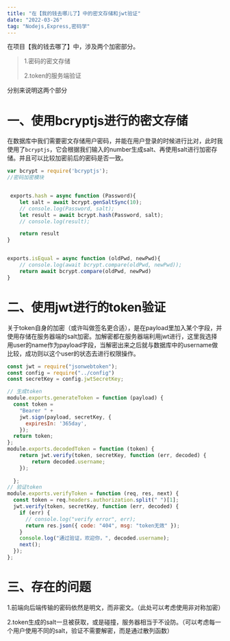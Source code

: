 ```yaml
---
title: "在【我的钱去哪儿了】中的密文存储和jwt验证"
date: "2022-03-26"
tag: "Nodejs,Express,密码学"
---
```


在项目【我的钱去哪了】中，涉及两个加密部分。

> 1.密码的密文存储
>
> 2.token的服务端验证

分别来说明这两个部分

# 一、使用bcryptjs进行的密文存储

在数据库中我们需要密文存储用户密码，并能在用户登录的时候进行比对，此时我使用了`bcryptjs`，它会根据我们输入的number生成salt、再使用salt进行加密存储。并且可以比较加密前后的密码是否一致。

```javascript
var bcrypt = require('bcryptjs');
//密码加密模块


 exports.hash = async function (Password){
    let salt = await bcrypt.genSaltSync(10);
    // console.log(Password, salt);
    let result = await bcrypt.hash(Password, salt);
    // console.log(result);

    return result
}


exports.isEqual = async function (oldPwd, newPwd){
    // console.log(await bcrypt.compare(oldPwd, newPwd));
    return await bcrypt.compare(oldPwd, newPwd)
}
```

# 二、使用jwt进行的token验证

关于token自身的加密（或许叫做签名更合适），是在payload里加入某个字段，并使用存储在服务器端的salt加密。加解密都在服务器端利用jwt进行，这里我选择用user的name作为payload字段，当解密出来之后就与数据库中的username做比较，成功则以这个user的状态去进行权限操作。

```javascript
const jwt = require("jsonwebtoken");
const config = require("../config")
const secretKey = config.jwtSecretKey;

// 生成token
module.exports.generateToken = function (payload) { 
  const token =
    "Bearer " +
    jwt.sign(payload, secretKey, {
      expiresIn: '365day',
    });
  return token;
};
module.exports.decodedToken = function (token) {
    return jwt.verify(token, secretKey, function (err, decoded) {
        return decoded.username;
    });
    
  };
// 验证token
module.exports.verifyToken = function (req, res, next) {
  const token = req.headers.authorization.split(" ")[1];
  jwt.verify(token, secretKey, function (err, decoded) {
    if (err) {
      // console.log("verify error", err);
      return res.json({ code: "404", msg: "token无效" });
    }
    console.log("通过验证，欢迎你，", decoded.username);
    next();
  });
};
```

# 三、存在的问题

1.前端向后端传输的密码依然是明文，而非密文。（此处可以考虑使用非对称加密）

2.token生成的salt一旦被获取，或是碰撞，服务器相当于不设防。（可以考虑每一个用户使用不同的salt，验证不需要解密，而是通过散列函数）